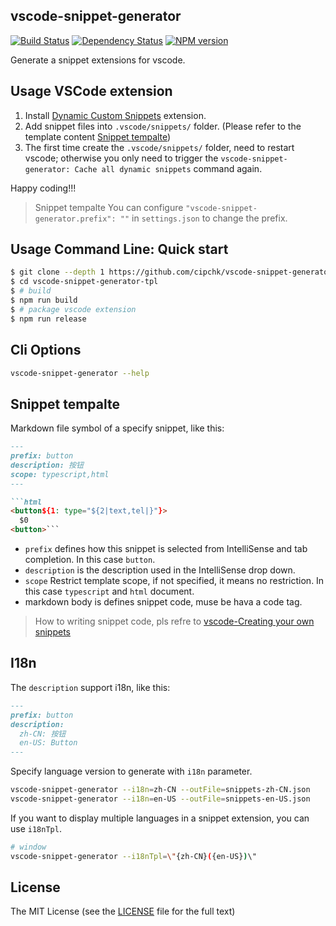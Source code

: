 ## vscode-snippet-generator

[![Build Status](https://img.shields.io/travis/cipchk/vscode-snippet-generator/master.svg?style=flat-square)](https://travis-ci.org/cipchk/vscode-snippet-generator)
[![Dependency Status](https://david-dm.org/cipchk/vscode-snippet-generator/status.svg?style=flat-square)](https://david-dm.org/cipchk/vscode-snippet-generator)
[![NPM version](https://img.shields.io/npm/v/vscode-snippet-generator.svg?style=flat-square)](https://www.npmjs.com/package/vscode-snippet-generator)

Generate a snippet extensions for vscode.

## Usage VSCode extension

1. Install [Dynamic Custom Snippets](https://marketplace.visualstudio.com/items?itemName=cipchk.vscode-snippet-generator) extension.
2. Add snippet files into `.vscode/snippets/` folder. (Please refer to the template content [Snippet tempalte](#Snippet-tempalte))
3. The first time create the `.vscode/snippets/` folder, need to restart vscode; otherwise you only need to trigger the `vscode-snippet-generator: Cache all dynamic snippets` command again.

Happy coding!!!

> Snippet tempalte
> You can configure `"vscode-snippet-generator.prefix": ""` in `settings.json` to change the prefix.

## Usage Command Line: Quick start

```sh
$ git clone --depth 1 https://github.com/cipchk/vscode-snippet-generator-tpl.git
$ cd vscode-snippet-generator-tpl
$ # build
$ npm run build
$ # package vscode extension
$ npm run release
```

## Cli Options

```sh
vscode-snippet-generator --help
```

## Snippet tempalte

Markdown file symbol of a specify snippet, like this:

```markdown
---
prefix: button
description: 按钮
scope: typescript,html
---

```html
<button${1: type="${2|text,tel|}"}>
  $0
<button>```
```

- `prefix` defines how this snippet is selected from IntelliSense and tab completion. In this case `button`.
- `description` is the description used in the IntelliSense drop down.
- `scope` Restrict template scope, if not specified, it means no restriction. In this case `typescript` and `html` document.
- markdown body is defines snippet code, muse be hava a code tag.

> How to writing snippet code, pls refre to [vscode-Creating your own snippets](https://code.visualstudio.com/docs/editor/userdefinedsnippets)

## I18n

The `description` support i18n, like this:

```markdown
---
prefix: button
description:
  zh-CN: 按钮
  en-US: Button
---
```

Specify language version to generate with `i18n` parameter.

```bash
vscode-snippet-generator --i18n=zh-CN --outFile=snippets-zh-CN.json
vscode-snippet-generator --i18n=en-US --outFile=snippets-en-US.json
```

If you want to display multiple languages in a snippet extension, you can use `i18nTpl`.

```bash
# window
vscode-snippet-generator --i18nTpl=\"{zh-CN}({en-US})\"
```

## License

The MIT License (see the [LICENSE](https://github.com/cipchk/vscode-snippet-generator/blob/master/LICENSE) file for the full text)
